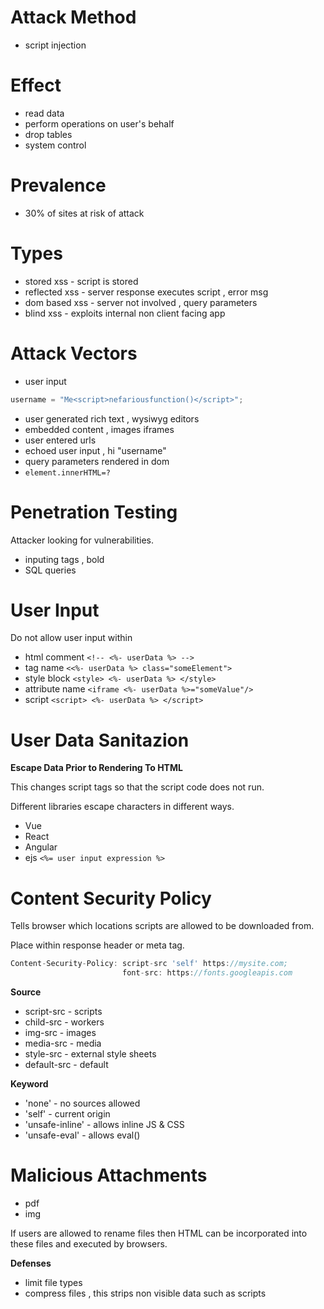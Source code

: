 # Attack Method

- script injection

# Effect

- read data
- perform operations on user's behalf
- drop tables
- system control

# Prevalence

- 30% of sites at risk of attack

# Types

- stored xss - script is stored
- reflected xss - server response executes script , error msg
- dom based xss - server not involved , query parameters
- blind xss - exploits internal non client facing app

# Attack Vectors

- user input

```js
username = "Me<script>nefariousfunction()</script>";
```

- user generated rich text , wysiwyg editors
- embedded content , images iframes
- user entered urls
- echoed user input , hi "username"
- query parameters rendered in dom
- `element.innerHTML=?`

# Penetration Testing

Attacker looking for vulnerabilities.

- inputing tags , bold
- SQL queries

# User Input

Do not allow user input within

- html comment `<!-- <%- userData %> -->`
- tag name `<<%- userData %> class="someElement">`
- style block `<style> <%- userData %> </style>`
- attribute name `<iframe <%- userData %>="someValue"/>`
- script `<script> <%- userData %> </script>`

# User Data Sanitazion

**Escape Data Prior to Rendering To HTML**

This changes script tags so that the script code does not run.

Different libraries escape characters in different ways.

- Vue
- React
- Angular
- ejs `<%= user input expression %>`

# Content Security Policy

Tells browser which locations scripts are allowed to be downloaded from.

Place within response header or meta tag.
```js
Content-Security-Policy: script-src 'self' https://mysite.com;
                         font-src: https://fonts.googleapis.com
```

**Source**
- script-src - scripts
- child-src - workers
- img-src - images
- media-src - media
- style-src - external style sheets
- default-src - default

**Keyword**
- 'none' - no sources allowed
- 'self' - current origin
- 'unsafe-inline' - allows inline JS & CSS
- 'unsafe-eval' - allows eval()

# Malicious Attachments

- pdf
- img

If users are allowed to rename files then
HTML can be incorporated into these files and executed by browsers.

**Defenses**

- limit file types
- compress files , this strips non visible data such as scripts

